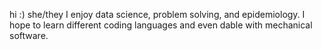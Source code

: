 hi :) 
she/they
I enjoy data science, problem solving, and epidemiology.
I hope to learn different coding languages and even dable with mechanical software.
